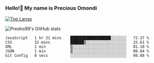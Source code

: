 ### Hello!👋 My name is Precious Omondi 

[![Top Langs](https://github-readme-stats.vercel.app/api/top-langs/?username=Presho99&langs_count=8&theme=dark)](https://github.com/Presho99/github-readme-stats)

![Presho99's GitHub stats](https://github-readme-stats.vercel.app/api?username=Presho99&show_icons=true&theme=dark)

<!--START_SECTION:waka-->

```text
JavaScript   1 hr 31 mins    ██████████████████░░░░░░░   72.37 %
CSS          32 mins         ██████▒░░░░░░░░░░░░░░░░░░   25.61 %
XML          1 min           ▒░░░░░░░░░░░░░░░░░░░░░░░░   01.10 %
JSON         1 min           ▒░░░░░░░░░░░░░░░░░░░░░░░░   00.84 %
Git Config   0 secs          ░░░░░░░░░░░░░░░░░░░░░░░░░   00.08 %
```

<!--END_SECTION:waka-->

